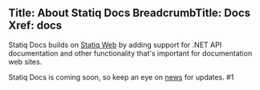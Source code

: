 ﻿Title: About Statiq Docs
BreadcrumbTitle: Docs
Xref: docs
---
Statiq Docs builds on [Statiq Web](/web) by adding support for .NET API documentation and other functionality that's important for documentation web sites.

Statiq Docs is coming soon, so keep an eye on [news](/news) for updates.
#1
